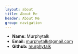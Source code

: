 ```yaml
---
layout: about
title: About Me
header: About Me
group: navigation
---
```

 * **Name:** Murphytalk
 * **Email:** [murphytalk@gmail.com](mailto:murphytalk@gmail.com)
 * **Github:** [murphytalk](https://github.com/murphytalk)
